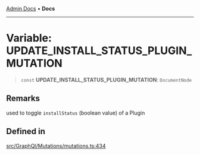 [Admin Docs](/) • **Docs**

***

# Variable: UPDATE\_INSTALL\_STATUS\_PLUGIN\_MUTATION

> `const` **UPDATE\_INSTALL\_STATUS\_PLUGIN\_MUTATION**: `DocumentNode`

## Remarks

used to toggle `installStatus` (boolean value) of a Plugin

## Defined in

[src/GraphQl/Mutations/mutations.ts:434](https://github.com/PalisadoesFoundation/talawa-admin/blob/main/src/GraphQl/Mutations/mutations.ts#L434)
